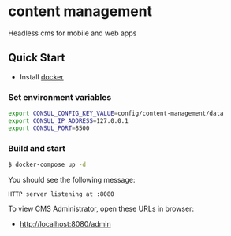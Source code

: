# content management

Headless cms for mobile and web apps

## Quick Start
- Install [docker](https://www.docker.com/)

### Set environment variables
```bash
export CONSUL_CONFIG_KEY_VALUE=config/content-management/data
export CONSUL_IP_ADDRESS=127.0.0.1
export CONSUL_PORT=8500
```

### Build and start
```bash
$ docker-compose up -d
```

You should see the following message:

    HTTP server listening at :8080

To view CMS Administrator, open these URLs in browser:

- [http://localhost:8080/admin](http://localhost:8080/admin/)
